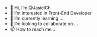 - 👋 Hi, I’m @JasielCh
- 👀 I’m interested in Front-End Developer
- 🌱 I’m currently learning ...
- 💞️ I’m looking to collaborate on ...
- 📫 How to reach me ...

<!---
JasielCh/JasielCh is a ✨ special ✨ repository because its `README.md` (this file) appears on your GitHub profile.
You can click the Preview link to take a look at your changes.
--->

